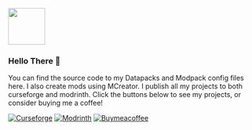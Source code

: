 <img align="center" src="https://imgur.com/5Q9fIcw.png" width="75">

### **Hello There 👋**
You can find the source code to my Datapacks and Modpack config files here. I also create mods using MCreator. I publish all my projects to both curseforge and modrinth. Click the buttons below to see my projects, or consider buying me a coffee!

[![Curseforge](https://img.shields.io/badge/Curseforge-F16436?style=for-the-badge&logo=curseforge&logoColor=white)](https://www.curseforge.com/members/silentdoom/projects)
[![Modrinth](https://img.shields.io/badge/Modrinth-00AF5C?style=for-the-badge&logo=modrinth&logoColor=white)](https://modrinth.com/user/SilentDoom)
[![Buymeacoffee](https://img.shields.io/badge/Buy_Me_A_Coffee-FFDD00?style=for-the-badge&logo=buymeacoffee&logoColor=black)](https://www.buymeacoffee.com/michaelfarquhar)


